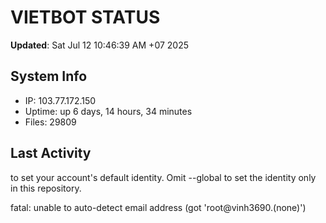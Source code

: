 # VIETBOT STATUS
**Updated**: Sat Jul 12 10:46:39 AM +07 2025

## System Info
- IP: 103.77.172.150
- Uptime: up 6 days, 14 hours, 34 minutes
- Files: 29809

## Last Activity

to set your account's default identity.
Omit --global to set the identity only in this repository.

fatal: unable to auto-detect email address (got 'root@vinh3690.(none)')

